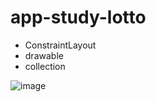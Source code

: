 # app-study-lotto
* ConstraintLayout
* drawable
* collection

![image](https://user-images.githubusercontent.com/79093830/147746319-5a437d50-a8b5-4b3e-aed7-193c3360dfe8.png)
